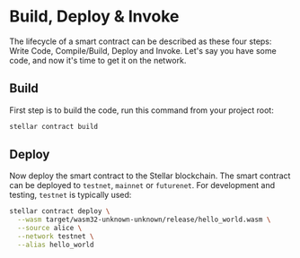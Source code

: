 # Build, Deploy & Invoke

The lifecycle of a smart contract can be described as these four steps: Write Code, Compile/Build, Deploy and Invoke. Let's say you have some code, and now it's time to get it on the network.

## Build
First step is to build the code, run this command from your project root:

```bash
stellar contract build
```

## Deploy
Now deploy the smart contract to the Stellar blockchain. The smart contract can be deployed to `testnet`, `mainnet` or `futurenet`. For development and testing, `testnet` is typically used:

```bash
stellar contract deploy \
  --wasm target/wasm32-unknown-unknown/release/hello_world.wasm \
  --source alice \
  --network testnet \
  --alias hello_world
```


